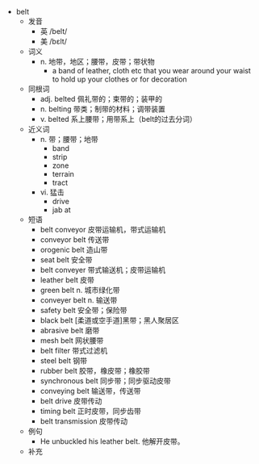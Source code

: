 - belt
  - 发音
    - 英 /belt/
    - 美 /bɛlt/
  - 词义
    - n. 地带，地区；腰带，皮带；带状物
      - a band of leather, cloth etc that you wear around your waist to hold up your clothes or for decoration
  - 同根词
    - adj. belted 佩礼带的；束带的；装甲的
    - n. belting 带类；制带的材料；调带装置
    - v. belted 系上腰带；用带系上（belt的过去分词）
  - 近义词
    - n. 带；腰带；地带
      - band
      - strip
      - zone
      - terrain
      - tract
    - vi. 猛击
      - drive
      - jab at
  - 短语
    - belt conveyor 皮带运输机，带式运输机
    - conveyor belt 传送带
    - orogenic belt 造山带
    - seat belt 安全带
    - belt conveyer 带式输送机；皮带运输机
    - leather belt 皮带
    - green belt n. 城市绿化带
    - conveyer belt n. 输送带
    - safety belt 安全带；保险带
    - black belt [柔道或空手道]黑带；黑人聚居区
    - abrasive belt 磨带
    - mesh belt 网状腰带
    - belt filter 带式过滤机
    - steel belt 钢带
    - rubber belt 胶带，橡皮带；橡胶带
    - synchronous belt 同步带；同步驱动皮带
    - conveying belt 输送带，传送带
    - belt drive 皮带传动
    - timing belt 正时皮带，同步齿带
    - belt transmission 皮带传动
  - 例句
    - He unbuckled his leather belt. 他解开皮带。
  - 补充